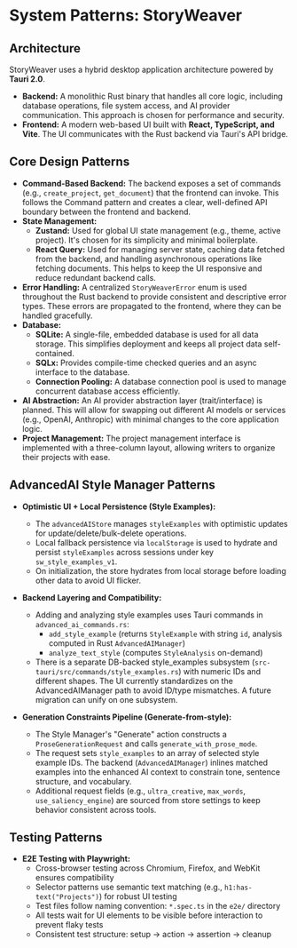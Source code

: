 # System Patterns: StoryWeaver

## Architecture
StoryWeaver uses a hybrid desktop application architecture powered by **Tauri 2.0**.

- **Backend:** A monolithic Rust binary that handles all core logic, including database operations, file system access, and AI provider communication. This approach is chosen for performance and security.
- **Frontend:** A modern web-based UI built with **React, TypeScript, and Vite**. The UI communicates with the Rust backend via Tauri's API bridge.

## Core Design Patterns
- **Command-Based Backend:** The backend exposes a set of commands (e.g., `create_project`, `get_document`) that the frontend can invoke. This follows the Command pattern and creates a clear, well-defined API boundary between the frontend and backend.
- **State Management:**
    - **Zustand:** Used for global UI state management (e.g., theme, active project). It's chosen for its simplicity and minimal boilerplate.
    - **React Query:** Used for managing server state, caching data fetched from the backend, and handling asynchronous operations like fetching documents. This helps to keep the UI responsive and reduce redundant backend calls.
- **Error Handling:** A centralized `StoryWeaverError` enum is used throughout the Rust backend to provide consistent and descriptive error types. These errors are propagated to the frontend, where they can be handled gracefully.
- **Database:**
    - **SQLite:** A single-file, embedded database is used for all data storage. This simplifies deployment and keeps all project data self-contained.
    - **SQLx:** Provides compile-time checked queries and an async interface to the database.
    - **Connection Pooling:** A database connection pool is used to manage concurrent database access efficiently.
- **AI Abstraction:** An AI provider abstraction layer (trait/interface) is planned. This will allow for swapping out different AI models or services (e.g., OpenAI, Anthropic) with minimal changes to the core application logic.
- **Project Management:** The project management interface is implemented with a three-column layout, allowing writers to organize their projects with ease.

## AdvancedAI Style Manager Patterns
- **Optimistic UI + Local Persistence (Style Examples):**
  - The `advancedAIStore` manages `styleExamples` with optimistic updates for update/delete/bulk-delete operations.
  - Local fallback persistence via `localStorage` is used to hydrate and persist `styleExamples` across sessions under key `sw_style_examples_v1`.
  - On initialization, the store hydrates from local storage before loading other data to avoid UI flicker.

- **Backend Layering and Compatibility:**
  - Adding and analyzing style examples uses Tauri commands in `advanced_ai_commands.rs`:
    - `add_style_example` (returns `StyleExample` with string `id`, analysis computed in Rust `AdvancedAIManager`)
    - `analyze_text_style` (computes `StyleAnalysis` on-demand)
  - There is a separate DB-backed style_examples subsystem (`src-tauri/src/commands/style_examples.rs`) with numeric IDs and different shapes. The UI currently standardizes on the AdvancedAIManager path to avoid ID/type mismatches. A future migration can unify on one subsystem.

- **Generation Constraints Pipeline (Generate-from-style):**
  - The Style Manager's "Generate" action constructs a `ProseGenerationRequest` and calls `generate_with_prose_mode`.
  - The request sets `style_examples` to an array of selected style example IDs. The backend (`AdvancedAIManager`) inlines matched examples into the enhanced AI context to constrain tone, sentence structure, and vocabulary.
  - Additional request fields (e.g., `ultra_creative`, `max_words`, `use_saliency_engine`) are sourced from store settings to keep behavior consistent across tools.

## Testing Patterns
- **E2E Testing with Playwright:**
  - Cross-browser testing across Chromium, Firefox, and WebKit ensures compatibility
  - Selector patterns use semantic text matching (e.g., `h1:has-text("Projects")`) for robust UI testing
  - Test files follow naming convention: `*.spec.ts` in the `e2e/` directory
  - All tests wait for UI elements to be visible before interaction to prevent flaky tests
  - Consistent test structure: setup → action → assertion → cleanup
